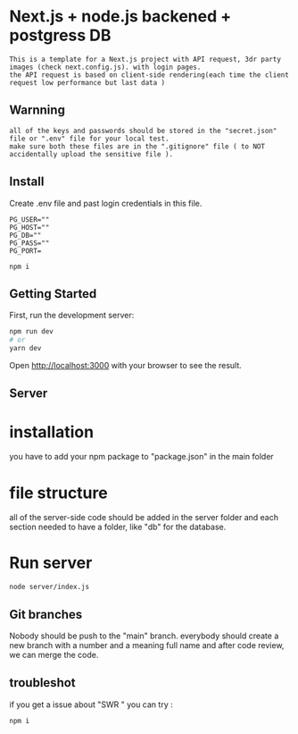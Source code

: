 # Next.js + node.js backened + postgress DB

    This is a template for a Next.js project with API request, 3dr party images (check next.config.js). with login pages.
    the API request is based on client-side rendering(each time the client request low performance but last data )

## Warnning

    all of the keys and passwords should be stored in the "secret.json" file or ".env" file for your local test.
    make sure both these files are in the ".gitignore" file ( to NOT accidentally upload the sensitive file ).

## Install

Create .env file and past login credentials in this file.

```
PG_USER=""
PG_HOST=""
PG_DB=""
PG_PASS=""
PG_PORT=
```

```
npm i
```

## Getting Started

First, run the development server:

```bash
npm run dev
# or
yarn dev
```

Open [http://localhost:3000](http://localhost:3000) with your browser to see the result.

## Server

# installation

you have to add your npm package to "package.json" in the main folder

# file structure

all of the server-side code should be added in the server folder and each section needed to have a folder, like "db" for the database.

# Run server

```
node server/index.js
```

## Git branches

Nobody should be push to the "main" branch.
everybody should create a new branch with a number and a meaning full name and after code review, we can merge the code.

## troubleshot

if you get a issue about "SWR " you can try :

```
npm i

```
